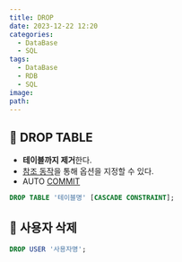 ```yaml
---
title: DROP
date: 2023-12-22 12:20
categories:
  - DataBase
  - SQL
tags:
  - DataBase
  - RDB
  - SQL
image: 
path:
---
```


## 🌈 DROP TABLE

- **테이블까지 제거**한다.
- [참조 동작](https://sonjh919.github.io/posts/참조-동작)을 통해 옵션을 지정할 수 있다.
- AUTO [COMMIT](https://sonjh919.github.io/posts/COMMIT)

```sql
DROP TABLE '테이블명' [CASCADE CONSTRAINT];
```

## 🌈 사용자 삭제
```sql
DROP USER '사용자명';
```